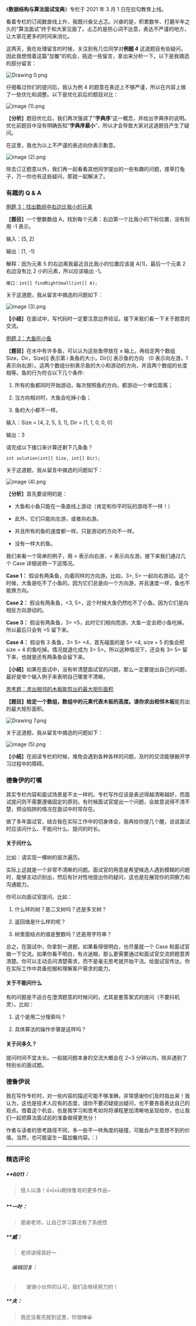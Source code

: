 <p data-nodeid="13980" class="">《<strong data-nodeid="14069">数据结构与算法面试宝典</strong>》专栏于 2021 年 3 月 1 日在拉勾教育上线。</p>
<p data-nodeid="13981">看着专栏的订阅数直线上升，我既兴奋又忐忑。兴奋的是，积累数年、打磨半年之久的“算法面试”终于和大家见面了。忐忑的是担心词不达意，表达不严谨的地方，让大家花更多的时间来消化。</p>
<p data-nodeid="14273" class="te-preview-highlight">这两天，我在处理留言的时候，关注到有几位同学对<strong data-nodeid="14279">例题 4</strong> 这道题目有些疑问，因此我想借着这篇“加餐”的机会，挑选一些留言，拿出来分析一下。以下是我摘选的部分留言：</p>

<p data-nodeid="13983"><img src="https://s0.lgstatic.com/i/image6/M00/17/CD/Cgp9HWBIMnyADeNzAAGg1D8M1vg109.png" alt="Drawing 0.png" data-nodeid="14079"></p>
<p data-nodeid="13984">仔细看过你们的提问后，我认为例 4 的题意在表述上不够严谨，所以在内容上做了一些优化和调整。以下是优化前后的题目对比：</p>
<p data-nodeid="13985"><img src="https://s0.lgstatic.com/i/image6/M00/18/40/CioPOWBIofCAcyShAAGdH9fZJ74675.png" alt="image (1).png" data-nodeid="14083"></p>
<p data-nodeid="13986">【<strong data-nodeid="14097">分析</strong>】题目优化后，我们再次强调了“<strong data-nodeid="14098">字典序</strong>”这一概念，并给出字典序的说明。优化前题目中没有明确告知“<strong data-nodeid="14099">字典序最小</strong>”，所以才会导致大家对这道题目产生了疑问。</p>
<p data-nodeid="13987">在这里，我也为以上不严谨的表述向你表示歉意。</p>
<p data-nodeid="13988"><img src="https://s0.lgstatic.com/i/image6/M00/18/43/Cgp9HWBIofmAXJ0NAACtMgu32hM742.png" alt="image (2).png" data-nodeid="14103"></p>
<p data-nodeid="13989">除去订正题意以外，我们再一起看看其他同学提出的一些有趣的问题，搂草打兔子，万一你也有这些疑问，那就一起解决了。</p>
<h3 data-nodeid="13990">有趣的 Q &amp; A</h3>
<p data-nodeid="13991"><a href="https://kaiwu.lagou.com/course/courseInfo.htm?courseId=685#/detail/pc?id=6690" data-nodeid="14110">例题 3：</a><a href="https://kaiwu.lagou.com/course/courseInfo.htm?courseId=685#/detail/pc?id=6690" data-nodeid="14113">找出数组中右边比我小的元素</a></p>
<p data-nodeid="13992">【<strong data-nodeid="14119">题目</strong>】一个整数数组 A，找到每个元素：右边第一个比我小的下标位置，没有则用 -1 表示。</p>
<p data-nodeid="13993">输入：[5, 2]</p>
<p data-nodeid="13994">输出：[1, -1]</p>
<p data-nodeid="13995">解释：因为元素 5 的右边离我最近且比我小的位置应该是 A[1]，最后一个元素 2 右边没有比 2 小的元素，所以应该输出 -1。</p>
<pre class="lang-java" data-nodeid="13996"><code data-language="java">接口：<span class="hljs-keyword">int</span>[] findRightSmall(<span class="hljs-keyword">int</span>[] A);
</code></pre>
<p data-nodeid="13997">关于这道题，我从留言中摘选的问题如下：</p>
<p data-nodeid="13998"><img src="https://s0.lgstatic.com/i/image6/M00/18/43/Cgp9HWBIogSAG9f0AAECbqghMMA602.png" alt="image (3).png" data-nodeid="14136"></p>
<p data-nodeid="13999"><strong data-nodeid="14141">【小结</strong>】在面试中，写代码时一定要注意边界验证。接下来我们看一下关于题意的交流。</p>
<p data-nodeid="14000"><a href="https://kaiwu.lagou.com/course/courseInfo.htm?courseId=685#/detail/pc?id=6690" data-nodeid="14144">例题 2：大鱼吃小鱼</a></p>
<p data-nodeid="14001">【<strong data-nodeid="14158">题目</strong>】在水中有许多鱼，可以认为这些鱼停放在 x 轴上。再给定两个数组 Size，Dir，Size[i] 表示第 i 条鱼的大小，Dir[i] 表示鱼的方向 （0 表示向左游，1 表示向右游）。这两个数组分别表示鱼的大小和游动的方向，并且两个数组的长度相等。鱼的行为符合以下几个条件:</p>
<ol data-nodeid="14002">
<li data-nodeid="14003">
<p data-nodeid="14004">所有的鱼都同时开始游动，每次按照鱼的方向，都游动一个单位距离；</p>
</li>
<li data-nodeid="14005">
<p data-nodeid="14006">当方向相对时，大鱼会吃掉小鱼；</p>
</li>
<li data-nodeid="14007">
<p data-nodeid="14008">鱼的大小都不一样。</p>
</li>
</ol>
<p data-nodeid="14009">输入：Size = [4, 2, 5, 3, 1], Dir = [1, 1, 0, 0, 0]</p>
<p data-nodeid="14010">输出：3</p>
<p data-nodeid="14011">请完成以下接口来计算还剩下几条鱼？</p>
<pre class="lang-java" data-nodeid="14012"><code data-language="java"><span class="hljs-function"><span class="hljs-keyword">int</span> <span class="hljs-title">solution</span><span class="hljs-params">(<span class="hljs-keyword">int</span>[] Size, <span class="hljs-keyword">int</span>[] Dir)</span></span>;
</code></pre>
<p data-nodeid="14013">关于这道题，我从留言中摘选的问题如下：</p>
<p data-nodeid="14014"><img src="https://s0.lgstatic.com/i/image6/M00/18/44/Cgp9HWBIog6AG8ijAAF-eXZL-9w615.png" alt="image (4).png" data-nodeid="14175"></p>
<p data-nodeid="14015">【<strong data-nodeid="14181">分析</strong>】首先要说明的是：</p>
<ul data-nodeid="14016">
<li data-nodeid="14017">
<p data-nodeid="14018">大鱼和小鱼只能在一条直线上游动（肯定和你平时玩的游戏不一样！）</p>
</li>
<li data-nodeid="14019">
<p data-nodeid="14020">此外，它们只能向左游，或者向右游。</p>
</li>
<li data-nodeid="14021">
<p data-nodeid="14022">并且所有的鱼的速度都一样。只是游动的方向不一样。</p>
</li>
<li data-nodeid="14023">
<p data-nodeid="14024">没有一样大的鱼。</p>
</li>
</ul>
<p data-nodeid="14025">我们来看一个简单的例子，用 &gt; 表示向右游，&lt; 表示向左游。接下来我们通过几个 Case 详细说明一下这情况。</p>
<p data-nodeid="14026"><strong data-nodeid="14193">Case 1：</strong> 假设有两条鱼，向着同样的方向游。比如，3&gt;, 5&gt; 一起向右游动。这个时候，大鱼是吃不了小鱼的。因为它们总是向一个方向游，并且速度一样，鱼也不能换方向。</p>
<p data-nodeid="14027"><strong data-nodeid="14200">Case 2：</strong> 假设有两条鱼，&lt;3, 5&gt;，这个时候大鱼仍然吃不了小鱼。因为它们是向相反方向游动的。</p>
<p data-nodeid="14028"><strong data-nodeid="14209">Case 3：</strong> 假设有两条鱼，3&gt; &lt;5，此时它们相向而游，大鱼一定会把小鱼吃掉。所以最后只会有 &lt;5 留下来。</p>
<p data-nodeid="14029"><strong data-nodeid="14218">Case 4：</strong> 假设有 3 条鱼，3&gt; 5&gt; &lt;4，首先碰面的是 5&gt; &lt;4, size = 5 的鱼会把 size = 4 的鱼吃掉。情况就退化成为 3&gt; 5&gt;。所以这种情况下，还会有 3&gt; 5&gt; 留下来，也就是还有两条鱼会留下来。</p>
<p data-nodeid="14030">【<strong data-nodeid="14224">小结</strong>】如果在面试中，没有听清楚面试官的问题，那么一定要提出自己的问题，最好是举个输入例子来表明自己哪里不清晰。</p>
<p data-nodeid="14031"><a href="https://kaiwu.lagou.com/course/courseInfo.htm?courseId=685#/detail/pc?id=6690" data-nodeid="14227">思考题：求出相邻的木板能剪出的最大矩形面积</a></p>
<p data-nodeid="14032"><strong data-nodeid="14237">【题目】<strong data-nodeid="14236">给定一个数组，数组中的元素代表木板的高度。请你求出</strong>相邻木板</strong>能剪出的最大矩形面积。</p>
<p data-nodeid="14033"><img src="https://s0.lgstatic.com/i/image6/M00/17/CD/Cgp9HWBIMuCASN34AABdc5tNqDI559.png" alt="Drawing 7.png" data-nodeid="14240"></p>
<p data-nodeid="14034">关于这道题，我从留言中摘选的问题如下：</p>
<p data-nodeid="14035"><img src="https://s0.lgstatic.com/i/image6/M00/18/40/CioPOWBIoh6AV5d0AAD7gYajImo912.png" alt="image (5).png" data-nodeid="14244"></p>
<p data-nodeid="14036">【<strong data-nodeid="14250">小结</strong>】在阅读专栏的时候，难免会遇到各种各样的问题，及时的交流能够搬开学习过程中的障碍。</p>
<h3 data-nodeid="14037">德鲁伊的叮嘱</h3>
<p data-nodeid="14038">其实专栏内容和面试场景是不太一样的。专栏写作应该是表述得越清晰越好，而面试提问则不需要遵循固定的原则。有时候面试官提出一个问题，会故意说得不清不楚，预设陷阱的情况在面试中时常存在。</p>
<p data-nodeid="14039">做了多年面试官，结合我在实际工作中的切身体会，我再给你提几个醒，说说面试时应该问什么、不能问什么、提问的时长。</p>
<h4 data-nodeid="14040">关于问什么</h4>
<p data-nodeid="14041">比如：请实现一棵树的层次遍历。</p>
<p data-nodeid="14042">实际上这就是一个非常不清晰的问题。面试官的用意是希望候选人遇到模糊的问题时，能够主动识别出，然后有针对性地提出你的疑问，这也是在展现你的洞察力和沟通能力。</p>
<p data-nodeid="14043">你可以向面试官提问，比如：</p>
<ol data-nodeid="14044">
<li data-nodeid="14045">
<p data-nodeid="14046">什么样的树？是二叉树吗？还是多叉树？</p>
</li>
<li data-nodeid="14047">
<p data-nodeid="14048">返回值是什么样的呢？</p>
</li>
<li data-nodeid="14049">
<p data-nodeid="14050">树里面结点的值是整数吗？还是用字符串？</p>
</li>
</ol>
<p data-nodeid="14051">总之，在面试中，你拿到一道题，如果看得很明白，也尽量就一个 Case 和面试官做一下交流。如果你看不明白，有点迷糊，那么更需要通过和面试官交流把题意弄清楚。你可以主动去问清楚需求，而不是毫无思考就开始干活。给面试官传达，你在实际工作中具备挖掘和理解客户需求的能力。</p>
<h4 data-nodeid="14052">关于不能问什么</h4>
<p data-nodeid="14053">有的问题是不适合在澄清题意的时候问的，尤其是套答案式的提问（不要抖机灵）。比如：</p>
<ol data-nodeid="14054">
<li data-nodeid="14055">
<p data-nodeid="14056">这个是用二分搜索吗？</p>
</li>
<li data-nodeid="14057">
<p data-nodeid="14058">具体算法的操作步骤是这样吗？</p>
</li>
</ol>
<h4 data-nodeid="14059">关于问多久？</h4>
<p data-nodeid="14060">提问时间不宜太长。一般就问题本身的交流大概会在 2~3 分钟以内，除非遇到了特别长的面试题。</p>
<h3 data-nodeid="14061">德鲁伊说</h3>
<p data-nodeid="14062">我在写作专栏时，对一些内容的描述可能不够准确，非常感谢你们及时指出来！我认为，这也是技术人应有的态度，请你不要迟疑提出疑问，也不要吝啬表达自己的观点。借着这个机会，也是我学习和思考如何将课程更加清晰地呈现给你，也让我们一起把算法面试前的准备做得更充分！</p>
<p data-nodeid="14063" class="">作者与读者的思考路径不同，多一些不一样角度的碰撞，可能会产生意想不到的价值。当然，也可能诞生一篇加餐内容。：）</p>

---

### 精选评论

##### **6011：
> 授人以渔！👍👍👍期待鲁哥的更多作品~

##### **一叶：
> 感谢老师，让自己学习算法有了系统性

##### **威：
> 老师讲得真好～

 ###### &nbsp;&nbsp;&nbsp; 编辑回复：
> &nbsp;&nbsp;&nbsp; 谢谢小伙伴的认可，我们会继续努力的！

##### **夫：
> 我还没看完就到这里，你很棒😀

